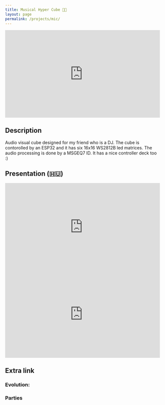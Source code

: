 ```yaml
---
title: Musical Hyper Cube 🎹🎲
layout: page
permalink: /projects/mic/
---
```


<div style="position: relative; width: 100%; padding-top: 56.25%; /* 16:9 aspect ratio */">
<iframe 
src="https://www.youtube.com/embed/UjITrzZIw3Y"
frameborder="0"
width="100%"
height="100%"
allowfullscreen="true"
style="position: absolute; top: 0; left: 0; width: 100%; height: 100%;">
></iframe>
</div>

## Description
Audio visual cube designed for my friend who is a DJ.
The cube is contorolled by an ESP32 and it has six 16x16 WS2812B led matrices.
The audio processing is done by a MSGEQ7 ID.
It has a nice controller deck too :)


## Presentation (🇭🇺)
<div style="position: relative; width: 100%; padding-top: 56.25%; /* 16:9 aspect ratio */">
<iframe 
src="https://www.youtube.com/embed/Mwtj6nHSWWQ"
frameborder="0"
width="100%"
height="100%"
allowfullscreen="true"
style="position: absolute; top: 0; left: 0; width: 100%; height: 100%;">
></iframe>
</div>

<div style="position: relative; width: 100%; padding-top: 56.25%; /* 16:9 aspect ratio */">
<iframe
src="https://docs.google.com/presentation/d/e/2PACX-1vS3m8IE3A0R9A5yU2ZO0RrtwV9S5wPmBNlUpv9f38lLrhpzxOR8I-VvXMltX8pnEV9Br_Kg0X-PYZ5g/embed?start=false&loop=false&delayms=3000"
frameborder="0"
width="100%"
height="100%"
allowfullscreen="true"
mozallowfullscreen="true"
webkitallowfullscreen="true"
style="position: absolute; top: 0; left: 0; width: 100%; height: 100%;">
</iframe>
</div>

## Extra link
### Evolution:
<div style="text-align: center;">
  <blockquote class="instagram-media" data-instgrm-permalink="https://www.instagram.com/p/DB7PS-mo4Rj/" data-instgrm-version="14"></blockquote>
</div>
<script async src="//www.instagram.com/embed.js"></script>

### Parties
<div style="text-align: center;">
  <blockquote class="instagram-media" data-instgrm-permalink="https://www.instagram.com/p/DGqpyKNC8Sb/" data-instgrm-version="14"></blockquote>
</div>
<script async src="//www.instagram.com/embed.js"></script>